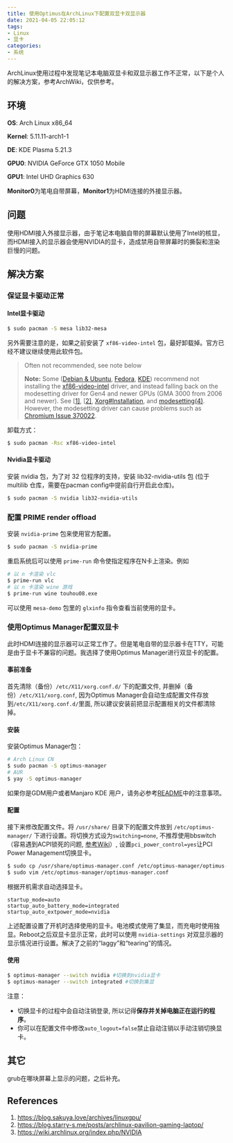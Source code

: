 ```yaml
---
title: 使用Optimus在ArchLinux下配置双显卡双显示器
date: 2021-04-05 22:05:12
tags:
- Linux
- 显卡
categories:
- 系统
---
```


ArchLinux使用过程中发现笔记本电脑双显卡和双显示器工作不正常，以下是个人的解决方案，参考ArchWiki，仅供参考。

<!-- more -->

## 环境

**OS**: Arch Linux x86_64

**Kernel**: 5.11.11-arch1-1 

**DE**: KDE Plasma 5.21.3

**GPU0**: NVIDIA GeForce GTX 1050 Mobile

**GPU1**: Intel UHD Graphics 630

**Monitor0**为笔电自带屏幕，**Monitor1**为HDMI连接的外接显示器。

## 问题

使用HDMI接入外接显示器，由于笔记本电脑自带的屏幕默认使用了Intel的核显，而HDMI接入的显示器会使用NVIDIA的显卡，造成禁用自带屏幕时的撕裂和渲染巨慢的问题。

## 解决方案

### 保证显卡驱动正常

#### Intel显卡驱动

```bash
$ sudo pacman -S mesa lib32-mesa
```

另外需要注意的是，如果之前安装了 `xf86-video-intel` 包，最好卸载掉。官方已经不建议继续使用此软件包。

>  Often not recommended, see note below
>
> **Note:** Some ([Debian & Ubuntu](https://www.phoronix.com/scan.php?page=news_item&px=Ubuntu-Debian-Abandon-Intel-DDX), [Fedora](https://www.phoronix.com/scan.php?page=news_item&px=Fedora-Xorg-Intel-DDX-Switch), [KDE](https://community.kde.org/Plasma/5.9_Errata#Intel_GPUs)) recommend not installing the [xf86-video-intel](https://www.archlinux.org/packages/?name=xf86-video-intel) driver, and instead falling back on the modesetting driver for Gen4 and newer GPUs (GMA 3000 from 2006 and newer). See [[1\]](https://web.archive.org/web/20160714232204/https://www.reddit.com/r/archlinux/comments/4cojj9/it_is_probably_time_to_ditch_xf86videointel/), [[2\]](https://www.phoronix.com/scan.php?page=article&item=intel-modesetting-2017&num=1), [Xorg#Installation](https://wiki.archlinux.org/index.php/Xorg#Installation), and [modesetting(4)](https://jlk.fjfi.cvut.cz/arch/manpages/man/modesetting.4). However, the modesetting driver can cause problems such as [Chromium Issue 370022](https://bugs.chromium.org/p/chromium/issues/detail?id=370022).

卸载方式：

```bash
$ sudo pacman -Rsc xf86-video-intel
```

#### Nvidia显卡驱动

安装 nvidia 包，为了对 32 位程序的支持，安装 lib32-nvidia-utils 包 (位于 multilib 仓库，需要在pacman config中提前自行开启此仓库)。

```bash
$ sudo pacman -S nvidia lib32-nvidia-utils
```

### 配置 PRIME render offload

安装 `nvidia-prime` 包来使用官方配置。

```bash
$ sudo pacman -S nvidia-prime
```

重启系统后可以使用 `prime-run` 命令使指定程序在N卡上渲染。例如

```bash
# 以 n 卡渲染 vlc
$ prime-run vlc
# 以 n 卡渲染 wine 游戏
$ prime-run wine touhou08.exe
```

可以使用 `mesa-demo` 包里的 `glxinfo` 指令查看当前使用的显卡。

### 使用Optimus Manager配置双显卡

此时HDMI连接的显示器可以正常工作了。但是笔电自带的显示器卡在TTY，可能是由于显卡不兼容的问题。我选择了使用Optimus Manager进行双显卡的配置。

#### 事前准备

首先清除（备份）`/etc/X11/xorg.conf.d/` 下的配置文件, 并删掉（备份）`/etc/X11/xorg.conf`, 因为Optimus Manager会自动生成配置文件存放到`/etc/X11/xorg.conf.d/`里面, 所以建议安装前把显示配置相关的文件都清除掉。

#### 安装

安装Optimus Manager包：

```bash
# Arch Linux CN
$ sudo pacman -S optimus-manager
# AUR
$ yay -S optimus-manager
```

如果你是GDM用户或者Manjaro KDE 用户，请务必参考[README](https://github.com/Askannz/optimus-manager#important--gnome-and-gdm-users)中的注意事项。

#### 配置

接下来修改配置文件。将 `/usr/share/` 目录下的配置文件放到 `/etc/optimus-manager/` 下进行设置。将切换方式设为`switching=none`, 不推荐使用bbswitch（容易遇到ACPI锁死的问题, [参考Wiki](https://wiki.archlinux.org/index.php/NVIDIA_Optimus#Lockup_issue_(lspci_hangs))）, 设置`pci_power_control=yes`让PCI Power Management切换显卡。

```bash
$ sudo cp /usr/share/optimus-manager.conf /etc/optimus-manager/optimus-manager.conf
$ sudo vim /etc/optimus-manager/optimus-manager.conf
```

根据开机需求自动选择显卡。

```vim
startup_mode=auto
startup_auto_battery_mode=integrated
startup_auto_extpower_mode=nvidia
```

上述配置设置了开机时选择使用的显卡。电池模式使用了集显，而充电时使用独显。Reboot之后双显卡显示正常，此时可以使用 `nvidia-settings` 对双显示器的显示情况进行设置。解决了之前的“laggy”和“tearing”的情况。

#### 使用

```bash
$ optimus-manager --switch nvidia #切换到nvidia显卡
$ optimus-manager --switch integrated #切换到集显
```

注意：

- 切换显卡的过程中会自动注销登录, 所以记得**保存并关掉电脑正在运行的程序**。
- 你可以在配置文件中修改`auto_logout=false`禁止自动注销以手动注销切换显卡。

## 其它

grub在哪块屏幕上显示的问题，之后补充。

## References

1. https://blog.sakuya.love/archives/linuxgpu/
2. https://blog.starry-s.me/posts/archlinux-pavilion-gaming-laptop/
3. https://wiki.archlinux.org/index.php/NVIDIA